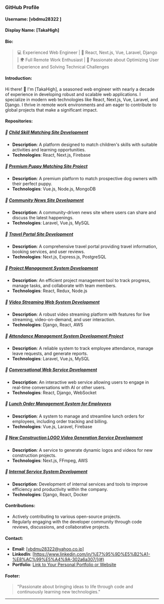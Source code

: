 ### GitHub Profile

#### Username: [vbdmu28322 ]

#### Display Name: [TakaHigh]

#### Bio:
> 💻 Experienced Web Engineer | 🚀 React, Next.js, Vue, Laravel, Django | 🌍 Full Remote Work Enthusiast | 🔧 Passionate about Optimizing User Experience and Solving Technical Challenges

#### Introduction:
Hi there! 👋 I'm [TakaHigh], a seasoned web engineer with nearly a decade of experience in developing robust and scalable web applications. I specialize in modern web technologies like React, Next.js, Vue, Laravel, and Django. I thrive in remote work environments and am eager to contribute to global projects that make a significant impact.

#### Repositories:

##### 📁 [Child Skill Matching Site Development](#)
- **Description**: A platform designed to match children's skills with suitable activities and learning opportunities.
- **Technologies**: React, Next.js, Firebase

##### 📁 [Premium Puppy Matching Site Project](#)
- **Description**: A premium platform to match prospective dog owners with their perfect puppy.
- **Technologies**: Vue.js, Node.js, MongoDB

##### 📁 [Community News Site Development](#)
- **Description**: A community-driven news site where users can share and discuss the latest happenings.
- **Technologies**: Laravel, Vue.js, MySQL

##### 📁 [Travel Portal Site Development](#)
- **Description**: A comprehensive travel portal providing travel information, booking services, and user reviews.
- **Technologies**: Next.js, Express.js, PostgreSQL

##### 📁 [Project Management System Development](#)
- **Description**: An efficient project management tool to track progress, manage tasks, and collaborate with team members.
- **Technologies**: React, Redux, Node.js

##### 📁 [Video Streaming Web System Development](#)
- **Description**: A robust video streaming platform with features for live streaming, video-on-demand, and user interaction.
- **Technologies**: Django, React, AWS

##### 📁 [Attendance Management System Development Project](#)
- **Description**: A reliable system to track employee attendance, manage leave requests, and generate reports.
- **Technologies**: Laravel, Vue.js, MySQL

##### 📁 [Conversational Web Service Development](#)
- **Description**: An interactive web service allowing users to engage in real-time conversations with AI or other users.
- **Technologies**: React, Django, WebSocket

##### 📁 [Lunch Order Management System for Employees](#)
- **Description**: A system to manage and streamline lunch orders for employees, including order tracking and billing.
- **Technologies**: Vue.js, Laravel, Firebase

##### 📁 [New Construction LOGO Video Generation Service Development](#)
- **Description**: A service to generate dynamic logos and videos for new construction projects.
- **Technologies**: Next.js, FFmpeg, AWS

##### 📁 [Internal Service System Development](#)
- **Description**: Development of internal services and tools to improve efficiency and productivity within the company.
- **Technologies**: Django, React, Docker

#### Contributions:
- Actively contributing to various open-source projects.
- Regularly engaging with the developer community through code reviews, discussions, and collaborative projects.

#### Contact:
- **Email**: [vbdmu28322@yahoo.co.jp]
- **LinkedIn**: [https://www.linkedin.com/in/%E7%95%9D%E5%B2%A1-%E8%AC%99%E5%A4%9A-302a6a307/](#)
- **Portfolio**: [Link to Your Personal Portfolio or Website](#)

#### Footer:
> "Passionate about bringing ideas to life through code and continuously learning new technologies."

---
